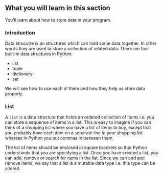## What you will learn in this section
You’ll learn about how to store data in your program.

### Introduction
 Data strucutre is an structures which can hold some data together. In other words they are used to store a collection of related data. There are four built-in data structures in Python:
 - list
 - tuple
 - dictionary
 - set

We will see how to use each of them and how they help us store data properly.

### List
A `list` is a data structure that holds an ordered collection of items i.e. you can store a sequence of items in a list. This is easy to imagine if you can think of a shopping list where you have a list of items to buy, except that you probably have each item on a separate line in your shopping list whereas in Python you put commas in between them.

The list of items should be enclosed in square brackets so that Python understands that you are specifying a list. Once you have created a list, you can add, remove or search for items in the list. Since we can add and remove items, we say that a list is a mutable data type i.e. this type can be altered.
